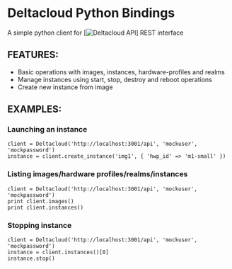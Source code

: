 # Deltacloud Python Bindings

A simple python client for [![Deltacloud API](http://deltacloud.org)] REST interface


## FEATURES:

- Basic operations with images, instances, hardware-profiles and realms
- Manage instances using start, stop, destroy and reboot operations
- Create new instance from image

## EXAMPLES:

### Launching an instance

    client = Deltacloud('http://localhost:3001/api', 'mockuser', 'mockpassword')
    instance = client.create_instance('img1', { 'hwp_id' => 'm1-small' })

### Listing images/hardware profiles/realms/instances

    client = Deltacloud('http://localhost:3001/api', 'mockuser', 'mockpassword')
    print client.images()
    print client.instances()

### Stopping instance

    client = Deltacloud('http://localhost:3001/api', 'mockuser', 'mockpassword')
    instance = client.instances()[0]
    instance.stop()


